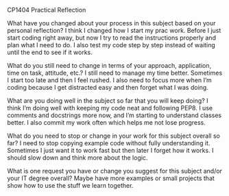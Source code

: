 CP1404 Practical Reflection

What have you changed about your process in this subject based on your personal reflection?
I think I changed how I start my prac work. Before I just start coding right away, 
but now I try to read the instructions properly and plan what I need to do.
I also test my code step by step instead of waiting until the end to see if it works.

What do you still need to change in terms of your approach, application, time on task, attitude, etc.?
I still need to manage my time better. Sometimes I start too late and then I feel rushed.
I also need to focus more when I’m coding because I get distracted easy and then forget what I was doing.

What are you doing well in the subject so far that you will keep doing?
I think I’m doing well with keeping my code neat and following PEP8.
I use comments and docstrings more now, and I’m starting to understand classes better.
I also commit my work often which helps me not lose progress.

What do you need to stop or change in your work for this subject overall so far?
I need to stop copying example code without fully understanding it.
Sometimes I just want it to work fast but then later I forget how it works. 
I should slow down and think more about the logic.

What is one request you have or change you suggest for this subject and/or your IT degree overall?
Maybe have more examples or small projects that show how to use the stuff we learn together.